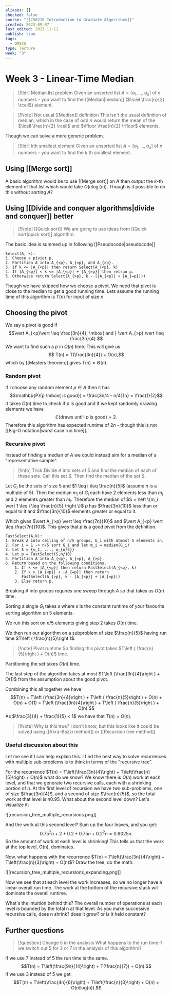 ```yaml
---
aliases: []
checked: false
course: "[[CS6215 Introduction to Graduate Algorithms]]"
created: 2023-09-07
last_edited: 2023-11-11
publish: true
tags:
  - OMSCS
type: lecture
week: "3"
---
```

# Week 3 - Linear-Time Median

> [!tldr] Median list problem
> Given an unsorted list $A = [a_1, \ldots, a_n]$ of $n$ numbers - you want to find the [[Median|median]] ($\lceil \frac{n}{2} \rceil$) element.

> [!Note] Not usual [[Median]] definition
> This isn't the usual definition of median, which in the case of odd $n$ would return the mean of the $\lceil \frac{n}{2} \rceil$ and $\lfloor \frac{n}{2} \rfloor$ elements.

Though we can solve a more generic problem.

> [!tldr] $k$th smallest element
> Given an unsorted list $A = [a_1, \ldots, a_n]$ of $n$ numbers - you want to find the $k$'th smallest element.

## Using [[Merge sort]]

A basic algorithm would be to use [[Merge sort]] on $A$ then output the $k$-th element of that list which would take $O(n\log(n))$. Though is it possible to do this without sorting $A$?

## Using [[Divide and conquer algorithms|divide and conquer]] better

>[!Note] [[Quick sort]]
>We are going to use ideas from [[Quick sort|quick sort]] algorithm.

The basic idea is summed up in following [[Pseudocode|pseudocode]]

```pseudo
Select(A, k):
1. Choose a piviot p.
2. Partition A into A_{<p}, A_{=p}, and A_{>p}.
3. If k <= |A_{<p}| then return Select(A_{<p}, k)
4. If |A_{<p}| < k <= |A_{<p}| + |A_{=p}| then retrun p.
5. Otherwise return Select(A_{>p}, k - (|A_{<p}| + |A_{=p}|))
```

Though we have skipped how we choose a pivot. We need that pivot is close to the median to get a good running time. Lets assume the running time of this algorithm is $T(n)$ for input of size $n$.

## Choosing the pivot

We say a pivot is good if
$$\vert A_{<p}\vert \leq \frac{3n}{4}, \mbox{ and } \vert A_{>p} \vert \leq \frac{3n}{4}.$$
We want to find such a $p$ in $O(n)$ time. This will give us
$$ T(n) = T(\frac{3n}{4}) + O(n),$$
which by [[Masters theorem]] gives $T(n) = \Theta(n)$.

### Random pivot

If I choose any random element $p \in A$ then it has
$$\mathbb{P}(p \mbox{ is good}) = \frac{3n/4 - n/4}{n} = \frac{1}{2}$$
It takes $O(n)$ time to check if $p$ is good and if we kept randomly drawing elements we have
$$\mathbb{E}(\mbox{draws untill } p \mbox{ is good}) = 2.$$
Therefore this algorithm has expected runtime of $2n$ - though this is not [[Big-O notation|worst case run time]].

### Recursive pivot

Instead of finding a median of $A$ we could instead aim for a median of a "representative sample".

> [!info] Trick
> Divide $A$ into sets of 5 and find the median of each of these sets. Call this set $S$. Then find the median of the set $S$.

Let $G_i$ be the sets of size $5$ and $1 \leq i \leq \frac{n}{5}$ (assume $n$ is a multiple of $5$). Then the median $m_i$ of $G_i$ each have 2 elements less than $m_i$ and 2 elements greater than $m_i$. Therefore the median of $S = \left \{m_i \vert 1 \leq i \leq \frac{n}{5} \right \}$  $p$ has $\frac{3n}{10}$ less than or equal to it and $\frac{3n}{10}$ elements greater or equal to it.

Which gives $\vert A_{>p} \vert \leq \frac{7n}{10}$ and $\vert A_{<p} \vert \leq \frac{7n}{10}$. This gives that $p$ is a good pivot from the definition.

```pseudocode
FastSelect(A,k):
1. Break A into ceiling of n/5 groups, G_i with atmost 5 elements in.
2. For i = 1 -> n/5 sort G_i and let m_i = median(G_i)
3. Let S = {m_1, ..., m_{n/5}}
4. Let p = FastSelect(S,n/10)
5. Partition A into A_{<p}, A_{=p}, A_{>p}.
6. Return based on the following conditions.
	1. If k <= |A_{<p}| then return FastSelect(A_{<p}, k)
	2. If k > |A_{<p}| + |A_{=p}| then return
	   FastSelect(A_{>p}, k - |A_{<p}| + |A_{=p}|)
	3. Else return p.
```

Breaking $A$ into groups requires one sweep through $A$ so that takes us $O(n)$ time.

Sorting a single $G_i$ takes $s$ where $s$ is the constant runtime of your favourite sorting algorithm on 5 elements.

We run this sort on $n/5$ elements giving step 2 takes $O(n)$ time.

We then run our algorithm on a subproblem of size $\frac{n}{5}$ having run time $T\left ( \frac{n}{5}\right )$.

> [!note] Pivot runtime
> So finding this pivot takes $T\left ( \frac{n}{5}\right ) + O(n)$ time.

Partitioning the set takes $O(n)$ time.

The last step of the algorithm takes at most $T\left (\frac{3n}{4}\right ) + O(1)$ from the assumption about the good pivot.

Combining this all together we have
$$T(n) = T\left (\frac{3n}{4}\right ) + T\left ( \frac{n}{5}\right ) + O(n) + O(n) + O(1) = T\left (\frac{3n}{4}\right ) + T\left ( \frac{n}{5}\right ) + O(n).$$
As $\frac{3}{4} + \frac{1}{5} < 1$ we have that $T(n) = O(n)$.

> [!Note] Why is this true?
> I don't know, but this looks like it could be solved using [[Akra–Bazzi method]] or [[Recursion tree method]].

### Useful discussion about this

Let me see if I can help explain this. I find the best way to solve recurrences with multiple sub-problems is to think in terms of the "recursive tree".

For the recurrence $T(n) = T\left(\frac{3n}{4}\right) + T\left(\frac{n}{5}\right) + O(n)$ what do we know? We know there is $O(n)$ work at each level, and that we generate two recursive calls, each with a shrinking portion of $n$. At the first level of recursion we have two sub-problems, one of size $\frac{3n}{4}$, and a second of size $\frac{n}{5}$​, so the total work at that level is ${n}{0.95}$. What about the second level down? Let's visualize it:

![[recursion_tree_multiple_recursions.png]]

And the work at this second level? Sum up the four leaves, and you get:
$$0.75^2n + 2*0.2*0.75n + 0.2^2n = 0.9025n.$$
So the amount of work at each level is shrinking! This tells us that the work at the top level, O(n), dominates.

Now, what happens with the recurrence $T(n) = T\left(\frac{3n}{4}\right) + T\left(\frac{n}{3}\right) + O(n)$? Draw the tree, do the math:

![[recursion_tree_multiple_recursions_expanding.png]]

Now we see that at each level the work increases, so we no longer have a linear overall run time. The work at the bottom of the recursive stack will dominate the overall runtime.

What's the intuition behind this? The overall number of operations at each level is bounded by the total n at that level. As you make successive recursive calls, does n shrink? does it grow? or is it held constant?

## Further questions

> [!question] Change 5 in the analysis
> What happens to the run time if we switch out 5 for 3 or 7 in the analysis of this algorithm?

If we use $7$ instead of $5$ the run time is the same.
$$T(n) = T\left(\frac{9n}{14}\right) + T(\frac{n}{7}) + O(n).$$
If we use $3$ instead of 5 we get
$$T(n) = T\left(\frac{4n}{6}\right) + T\left(\frac{n}{3}\right) + O(n) = O(n\log(n)).$$


